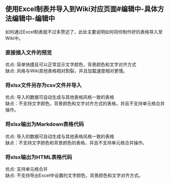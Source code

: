 <h2>使用Excel制表并导入到Wiki对应页面#编辑中-具体方法编辑中-编辑中</h2>

如何通过Excel制表就不过多赘述了，此处主要说明如何将你制作好的表格导入至Wiki中。

### 直接插入文件的预览

优点: 简单快捷且可以正常显示文字颜色，背景颜色和文字对齐方式<br>
缺点: 风格与Wiki其他表格相对割裂，并且加载速度相对更慢。

### 将xlsx文件另存为csv文件并导入

优点: 导入的数据可自动生成与其他表格风格一致的表格<br>
缺点：不支持文字颜色，背景颜色和文字对齐方式的表格，并且不支持单元格合并操作。

### 将xlsx输出为Markdown表格代码

优点: 导入的数据可自动生成与其他表格风格一致的表格<br>
缺点：不支持文字颜色和背景颜色的表格，并且不支持单元格合并操作。

### 将xlsx输出为HTML表格代码

优点: 支持单元格合并<br>
缺点: 不支持导出Excel中设置的文字颜色，背景颜色和文字对齐方式。
